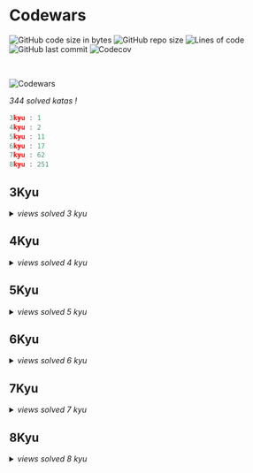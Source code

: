 # Codewars

![GitHub code size in bytes](https://img.shields.io/github/languages/code-size/Sigmanificient/Codewars)
![GitHub repo size](https://img.shields.io/github/repo-size/Sigmanificient/Codewars)
![Lines of code](https://img.shields.io/tokei/lines/github/Sigmanificient/Codewars)
![GitHub last commit](https://img.shields.io/github/last-commit/Sigmanificient/Codewars)
![Codecov](https://codecov.io/gh/Sigmanificient/Codewars/branch/master/graph/badge.svg?token=0MNNDL5VSF)

<br>

![Codewars](https://www.codewars.com/users/Sigmanificient/badges/large)

*344 solved katas !*

```c
3kyu : 1
4kyu : 2
5kyu : 11
6kyu : 17
7kyu : 62
8kyu : 251
```

<h2>3Kyu</h2>
<details>
	<summary>
		<i>views solved 3 kyu</i>
	</summary>

`Spiralize`:
<img src="img/py.png" height="20px">
</details>

<h2>4Kyu</h2>
<details>
	<summary>
		<i>views solved 4 kyu</i>
	</summary>

`Permutations`:
<img src="img/py.png" height="20px">

`Strip comments`:
<img src="img/py.png" height="20px">
</details>

<h2>5Kyu</h2>
<details>
	<summary>
		<i>views solved 5 kyu</i>
	</summary>

`Convert a hex string to rgb`:
<img src="img/js.png" height="20px">

`Hex dump`:
<img src="img/py.png" height="20px">

`Ips between`:
<img src="img/py.png" height="20px">

`Isbn 10 validation`:
<img src="img/py.png" height="20px">

`Moving zeros to the end`:
<img src="img/py.png" height="20px">

`Perimeter`:
<img src="img/py.png" height="20px">

`Primes in numbers`:
<img src="img/py.png" height="20px">

`Regex password validation`:
<img src="img/py.png" height="20px">

`Scramble`:
<img src="img/py.png" height="20px">

`Whats a perfect power anyway`:
<img src="img/py.png" height="20px">

`Where my anagrams at`:
<img src="img/py.png" height="20px">
</details>

<h2>6Kyu</h2>
<details>
	<summary>
		<i>views solved 6 kyu</i>
	</summary>

`Alternating strings`:
<img src="img/py.png" height="20px">

`Are they the same`:
<img src="img/py.png" height="20px">

`Backwards read primes`:
<img src="img/py.png" height="20px">

`Build tower`:
<img src="img/py.png" height="20px">

`Count the divisible numbers`:
<img src="img/py.png" height="20px">

`Counting duplicates`:
<img src="img/py.png" height="20px">

`Decode the morse code`:
<img src="img/py.png" height="20px">

`Find the odd int`:
<img src="img/py.png" height="20px">

`Highest scoring word`:
<img src="img/py.png" height="20px">

`Ip validation`:
<img src="img/py.png" height="20px">

`Iq test`:
<img src="img/py.png" height="20px">

`Playing with digits`:
<img src="img/py.png" height="20px">

`Playing with passphrases`:
<img src="img/py.png" height="20px">

`Replace with alphabet position`:
<img src="img/py.png" height="20px">

`Simple fun 305 typist`:
<img src="img/py.png" height="20px">

`Tribonacci sequence`:
<img src="img/py.png" height="20px">

`Unique in order`:
<img src="img/py.png" height="20px">
</details>

<h2>7Kyu</h2>
<details>
	<summary>
		<i>views solved 7 kyu</i>
	</summary>

`A rule of divisibility by 7`:
<img src="img/py.png" height="20px">

`All star code challenge 20`:
<img src="img/py.png" height="20px">

`Beginner series 3 sum of numbers`:
<img src="img/py.png" height="20px">

`Checks for prime numbers`:
<img src="img/py.png" height="20px">

`Credit card mask`:
<img src="img/py.png" height="20px"> <img src="img/js.png" height="20px">

`Decimal reverser`:
<img src="img/py.png" height="20px">

`Descending order`:
<img src="img/py.png" height="20px">

`Disemvowel trolls`:
<img src="img/py.png" height="20px">

`Elevator distance`:
<img src="img/py.png" height="20px">

`Evaporator`:
<img src="img/py.png" height="20px">

`Even and odd`:
<img src="img/py.png" height="20px">

`Even numbers in an array`:
<img src="img/py.png" height="20px">

`Factorial`:
<img src="img/py.png" height="20px">

`Factorial 2`:
<img src="img/py.png" height="20px">

`Find the next perfect square`:
<img src="img/py.png" height="20px">

`Fizz buzz`:
<img src="img/py.png" height="20px">

`Get the middle character`:
<img src="img/py.png" height="20px">

`Growth of a population`:
<img src="img/py.png" height="20px">

`Having sum`:
<img src="img/py.png" height="20px">

`Heron formula`:
<img src="img/py.png" height="20px">

`Highest and lowest`:
<img src="img/py.png" height="20px">

`Im everywhere`:
<img src="img/py.png" height="20px">

`Is even bitwise series`:
<img src="img/py.png" height="20px">

`Jaden casing strings`:
<img src="img/py.png" height="20px">

`Last survivor`:
<img src="img/py.png" height="20px">

`List filtering`:
<img src="img/py.png" height="20px">

`Loop array`:
<img src="img/js.png" height="20px">

`Map function issue`:
<img src="img/py.png" height="20px">

`Middle me`:
<img src="img/py.png" height="20px">

`Multples`:
<img src="img/py.png" height="20px">

`Mumbling`:
<img src="img/py.png" height="20px">

`Not oddities here`:
<img src="img/py.png" height="20px">

`Previous multiple of three`:
<img src="img/py.png" height="20px">

`Printer errors`:
<img src="img/py.png" height="20px">

`Rearrange number to get it maximum`:
<img src="img/py.png" height="20px">

`Remove duplicate words`:
<img src="img/py.png" height="20px">

`Reverse words`:
<img src="img/py.png" height="20px">

`Shorter word`:
<img src="img/py.png" height="20px">

`Smallest product`:
<img src="img/py.png" height="20px">

`Snake case keys`:
<img src="img/py.png" height="20px">

`Some but not all`:
<img src="img/py.png" height="20px">

`Sorted numbers`:
<img src="img/py.png" height="20px">

`Split in parts`:
<img src="img/py.png" height="20px">

`Square every digit`:
<img src="img/py.png" height="20px">

`String swap vowel case`:
<img src="img/py.png" height="20px">

`Sum of cubes`:
<img src="img/py.png" height="20px">

`Sum of digits`:
<img src="img/py.png" height="20px">

`Sum of the first nth term of series`:
<img src="img/py.png" height="20px">

`Sum or difference`:
<img src="img/py.png" height="20px">

`Switcheroo`:
<img src="img/py.png" height="20px">

`Thinkful string drills poem formatter`:
<img src="img/py.png" height="20px">

`Thinkful string drills repeater`:
<img src="img/py.png" height="20px">

`Two to one`:
<img src="img/py.png" height="20px">

`Vaporcode`:
<img src="img/py.png" height="20px">

`Vowel changer`:
<img src="img/py.png" height="20px">

`Vowel count`:
<img src="img/py.png" height="20px">

`What a classy song`:
<img src="img/py.png" height="20px">

`Which string is worth more`:
<img src="img/py.png" height="20px">

`Words to sentence`:
<img src="img/py.png" height="20px">

`Youre a square`:
<img src="img/py.png" height="20px">

`Zeros and ones`:
<img src="img/py.png" height="20px">
</details>

<h2>8Kyu</h2>
<details>
	<summary>
		<i>views solved 8 kyu</i>
	</summary>

`Enumerable magic #1 true for all`:
<img src="img/py.png" height="20px">

`Grasshoppper function syntax debugging`:
<img src="img/py.png" height="20px">

`A needle in the haystack`:
<img src="img/py.png" height="20px">

`Abbreviate a two word name`:
<img src="img/py.png" height="20px">

`Add length`:
<img src="img/py.png" height="20px">

`Add numbers`:
<img src="img/py.png" height="20px">

`Adults ony sql for beginnners #1`:
<img src="img/sql.png" height="20px">

`Alan partride ii apple turnover`:
<img src="img/py.png" height="20px">

`All star code challenge #18`:
<img src="img/py.png" height="20px">

`Alternate case`:
<img src="img/py.png" height="20px">

`Are arrow functions odd`:
<img src="img/py.png" height="20px">

`Are you playing banjo`:
<img src="img/py.png" height="20px">

`Area of perimeter`:
<img src="img/py.png" height="20px">

`Array plus array`:
<img src="img/py.png" height="20px">

`Aspect ratio cropping part 1`:
<img src="img/js.png" height="20px">

`Basic mathematical operations`:
<img src="img/py.png" height="20px">

`Basic traning add item to a array`:
<img src="img/py.png" height="20px">

`Basic variable asignment`:
<img src="img/py.png" height="20px">

`Beginner lost without a map`:
<img src="img/py.png" height="20px">

`Beginner reduce but grow`:
<img src="img/py.png" height="20px">

`Beginner serie #1 school paperwork`:
<img src="img/py.png" height="20px">

`Beginner series #2 clock`:
<img src="img/py.png" height="20px">

`Beginner series #4 cockroack`:
<img src="img/py.png" height="20px">

`Bin to decimal`:
<img src="img/py.png" height="20px">

`Calculate average`:
<img src="img/py.png" height="20px">

`Calculate bmi`:
<img src="img/py.png" height="20px">

`Can we divide it`:
<img src="img/py.png" height="20px">

`Capacity and mutability`:
<img src="img/py.png" height="20px">

`Century from year`:
<img src="img/py.png" height="20px">

`Charater frequency`:
<img src="img/py.png" height="20px">

`Check the exam`:
<img src="img/py.png" height="20px">

`Chuck norris vii true or false`:
<img src="img/py.png" height="20px">

`Classic hello world`:
<img src="img/py.png" height="20px">

`Collatz conjecture`:
<img src="img/py.png" height="20px">

`Color ghost`:
<img src="img/py.png" height="20px">

`Concurency convercy i`:
<img src="img/py.png" height="20px">

`Convert a string to an array`:
<img src="img/py.png" height="20px">

`Convert a string to number`:
<img src="img/py.png" height="20px">

`Convert boolean to a string`:
<img src="img/py.png" height="20px">

`Convert boolean values to string yes and no`:
<img src="img/py.png" height="20px">

`Convert number to a string`:
<img src="img/py.png" height="20px">

`Convert number to reversed array of digits`:
<img src="img/py.png" height="20px">

`Convert to binary`:
<img src="img/py.png" height="20px">

`Correct the mistake of the character recognition software`:
<img src="img/py.png" height="20px">

`Count by x`:
<img src="img/py.png" height="20px">

`Count odd numbers below n`:
<img src="img/py.png" height="20px">

`Count of monkeys`:
<img src="img/py.png" height="20px">

`Count of positive sum of negative`:
<img src="img/py.png" height="20px">

`Count the number of cubes with paint on`:
<img src="img/py.png" height="20px">

`Couting sheep`:
<img src="img/py.png" height="20px">

`Csv representation of array`:
<img src="img/py.png" height="20px">

`Did she said hallo`:
<img src="img/py.png" height="20px">

`Difference of volume of cuboids`:
<img src="img/py.png" height="20px">

`Dna to rna conversion`:
<img src="img/py.png" height="20px">

`Do i get a bonus`:
<img src="img/py.png" height="20px">

`Do you speak english`:
<img src="img/py.png" height="20px">

`Dollar and cents`:
<img src="img/py.png" height="20px">

`Double char`:
<img src="img/py.png" height="20px">

`Draw stairs`:
<img src="img/py.png" height="20px">

`Drink about`:
<img src="img/py.png" height="20px">

`Ensure quesion`:
<img src="img/py.png" height="20px">

`Enumerable magic #1 true for all`:
<img src="img/js.png" height="20px">

`Enumerable magic #20 cascading subsets`:
<img src="img/py.png" height="20px">

`Enumerable magic #25 take the first n elements`:
<img src="img/py.png" height="20px">

`Enumerable magic #3 does my list include this`:
<img src="img/py.png" height="20px">

`Even or odd`:
<img src="img/py.png" height="20px">

`Exclamation mark serie #1 remove a exclamation mark from the end of string`:
<img src="img/py.png" height="20px">

`Exclamation marks series #11 replace all vowel to exclamation mark in the sentence`:
<img src="img/py.png" height="20px">

`Exclamation marks series #2 remove all exclamation marks from the end of sentence`:
<img src="img/py.png" height="20px">

`Exclamation marks series #4 remove all exclamation marks from sentence but ensure a exclamation mark at the end of string`:
<img src="img/py.png" height="20px">

`Exclamation marks series #6 remove n exclamation marks in the sentence from left to right`:
<img src="img/py.png" height="20px">

`Exclusive or xor logical operator`:
<img src="img/py.png" height="20px">

`Expressions matter`:
<img src="img/py.png" height="20px">

`Fake binary`:
<img src="img/py.png" height="20px">

`Filling an array`:
<img src="img/py.png" height="20px">

`Filter out the geese`:
<img src="img/py.png" height="20px">

`Filtering even numbers`:
<img src="img/py.png" height="20px">

`Find maximum and minimum valus of a list`:
<img src="img/py.png" height="20px">

`Find multiples of a number`:
<img src="img/py.png" height="20px">

`Find nearest square number`:
<img src="img/py.png" height="20px">

`Find numbers which are divisible by given number`:
<img src="img/py.png" height="20px">

`Find the difference in age between oldest and youngest  family members`:
<img src="img/py.png" height="20px">

`Find the first non-consecutive number`:
<img src="img/py.png" height="20px">

`Find the position`:
<img src="img/py.png" height="20px">

`Find the smallest integer in the array`:
<img src="img/py.png" height="20px">

`Five without numbers`:
<img src="img/py.png" height="20px">

`Fix the loop`:
<img src="img/py.png" height="20px">

`Fixme replace all dots`:
<img src="img/py.png" height="20px">

`For ufc fans total beginners conor mcgregor vs george saint pierre`:
<img src="img/py.png" height="20px">

`Formatting decimal places #0`:
<img src="img/py.png" height="20px">

`Function 1 hello world`:
<img src="img/py.png" height="20px">

`Function 2 squaring an argument`:
<img src="img/py.png" height="20px">

`Function 3 multiplying two numbers`:
<img src="img/py.png" height="20px">

`Fundamentails return`:
<img src="img/py.png" height="20px">

`Generate range of integers`:
<img src="img/py.png" height="20px">

`Geometry basics distance between points in 2d`:
<img src="img/py.png" height="20px">

`Get ascii value of character`:
<img src="img/py.png" height="20px">

`Get character from ascii value`:
<img src="img/py.png" height="20px">

`Get nth even number`:
<img src="img/py.png" height="20px">

`Get planet by id`:
<img src="img/py.png" height="20px">

`Get the mean of an array`:
<img src="img/py.png" height="20px">

`Grader`:
<img src="img/py.png" height="20px">

`Grasshopper array mean`:
<img src="img/py.png" height="20px">

`Grasshopper basic function fixer`:
<img src="img/py.png" height="20px">

`Grasshopper check for factor`:
<img src="img/py.png" height="20px">

`Grasshopper combine strings`:
<img src="img/py.png" height="20px">

`Grasshopper create the rooms`:
<img src="img/py.png" height="20px">

`Grasshopper debug`:
<img src="img/py.png" height="20px">

`Grasshopper debug say hello`:
<img src="img/py.png" height="20px">

`Grasshopper if else syntax debug`:
<img src="img/py.png" height="20px">

`Grasshopper messi goals`:
<img src="img/py.png" height="20px">

`Grasshopper personalized message`:
<img src="img/py.png" height="20px">

`Grasshopper summation`:
<img src="img/py.png" height="20px">

`Grasshopper terminal combat function`:
<img src="img/py.png" height="20px">

`Grasshopper terminal game move function`:
<img src="img/py.png" height="20px">

`Grasshopper variable assignment debug`:
<img src="img/py.png" height="20px">

`Grasshoppper messi goals function`:
<img src="img/py.png" height="20px">

`Gravity flip`:
<img src="img/py.png" height="20px">

`Greek sort`:
<img src="img/py.png" height="20px">

`Greet`:
<img src="img/py.png" height="20px">

`Hello name or world`:
<img src="img/py.png" height="20px">

`Hex to decimal`:
<img src="img/py.png" height="20px">

`How do i compare numbers`:
<img src="img/py.png" height="20px">

`How good are you really`:
<img src="img/py.png" height="20px">

`How many lightsaber do you own`:
<img src="img/py.png" height="20px">

`How much water do i need`:
<img src="img/py.png" height="20px">

`How old will i be in 2099`:
<img src="img/py.png" height="20px">

`I love you a little a lot passionately not at all`:
<img src="img/py.png" height="20px">

`If you canrt sleep just count sheep`:
<img src="img/py.png" height="20px">

`Incorrect division method`:
<img src="img/py.png" height="20px">

`Invert values`:
<img src="img/py.png" height="20px">

`Is divisible by x and y`:
<img src="img/py.png" height="20px">

`Is he gonna survive`:
<img src="img/py.png" height="20px">

`Is it a number`:
<img src="img/py.png" height="20px">

`Is it a palindrome`:
<img src="img/py.png" height="20px">

`Is it event`:
<img src="img/py.png" height="20px">

`Is the string upper`:
<img src="img/py.png" height="20px">

`Is there a vowel there`:
<img src="img/py.png" height="20px">

`Is this my tail`:
<img src="img/py.png" height="20px">

`Is your period late`:
<img src="img/py.png" height="20px">

`Johny secret message`:
<img src="img/py.png" height="20px">

`Kata example twist`:
<img src="img/py.png" height="20px">

`Keep hydrated`:
<img src="img/py.png" height="20px">

`Keep up the hoop`:
<img src="img/py.png" height="20px">

`L1 bartender drinks`:
<img src="img/py.png" height="20px">

`L1 set alarm`:
<img src="img/py.png" height="20px">

`Lario and muigi pipe problem`:
<img src="img/py.png" height="20px">

`Loenardo dicaprio and oscars`:
<img src="img/py.png" height="20px">

`Logical calculator`:
<img src="img/py.png" height="20px">

`Make uppercase`:
<img src="img/py.png" height="20px">

`Man in the west`:
<img src="img/py.png" height="20px">

`Merg two sorted arrays into one`:
<img src="img/py.png" height="20px">

`Merging sorted integer arrays`:
<img src="img/py.png" height="20px">

`Multiple of index`:
<img src="img/py.png" height="20px">

`Multiplication table for number`:
<img src="img/py.png" height="20px">

`Multiply`:
<img src="img/py.png" height="20px"> <img src="img/sql.png" height="20px">

`My head is at the wrong end`:
<img src="img/py.png" height="20px">

`N-th power`:
<img src="img/py.png" height="20px">

`Name shuffler`:
<img src="img/py.png" height="20px">

`Name your python`:
<img src="img/py.png" height="20px">

`Nba full 48 minutes average`:
<img src="img/py.png" height="20px">

`No loop 2 you only need on`:
<img src="img/py.png" height="20px">

`No zero for heros`:
<img src="img/py.png" height="20px">

`Noob code 01 supersize me or rather this integer`:
<img src="img/py.png" height="20px">

`Number to string`:
<img src="img/py.png" height="20px">

`Opposite number`:
<img src="img/py.png" height="20px">

`Opposites attracks`:
<img src="img/py.png" height="20px">

`Palindrome strings`:
<img src="img/py.png" height="20px">

`Parse float`:
<img src="img/py.png" height="20px">

`Parse nice int from char problem`:
<img src="img/py.png" height="20px">

`Pick a set of first elements`:
<img src="img/py.png" height="20px">

`Plural`:
<img src="img/py.png" height="20px">

`Polish alphabet`:
<img src="img/py.png" height="20px">

`Powers of 2`:
<img src="img/py.png" height="20px">

`Pre fizzbuzz workout #1`:
<img src="img/py.png" height="20px">

`Price of mangoes`:
<img src="img/py.png" height="20px">

`Printing array elements with command delimiters`:
<img src="img/py.png" height="20px">

`Quarter of the year`:
<img src="img/py.png" height="20px">

`Regex count lowercase letters`:
<img src="img/py.png" height="20px">

`Regulaer ball super ball`:
<img src="img/py.png" height="20px">

`Remore first and last charater`:
<img src="img/py.png" height="20px">

`Remove duplicates from list`:
<img src="img/py.png" height="20px">

`Remove exclamation marks`:
<img src="img/py.png" height="20px">

`Remove first and last character part two`:
<img src="img/py.png" height="20px">

`Remove string spaces`:
<img src="img/py.png" height="20px">

`Remove the time`:
<img src="img/py.png" height="20px">

`Removing elements`:
<img src="img/py.png" height="20px">

`Repeat it`:
<img src="img/py.png" height="20px">

`Return negative`:
<img src="img/py.png" height="20px"> <img src="img/js.png" height="20px"> <img src="img/php.png" height="20px">

`Return the day`:
<img src="img/py.png" height="20px">

`Return to sanity`:
<img src="img/py.png" height="20px">

`Return two highest values in list`:
<img src="img/py.png" height="20px">

`Returning strings`:
<img src="img/sql.png" height="20px">

`Reverse list order`:
<img src="img/py.png" height="20px">

`Reversed sequence`:
<img src="img/py.png" height="20px">

`Reversed strings`:
<img src="img/py.png" height="20px">

`Reversed words`:
<img src="img/py.png" height="20px">

`Reversing words in a string`:
<img src="img/py.png" height="20px">

`Sentence smash`:
<img src="img/py.png" height="20px">

`Short long short`:
<img src="img/py.png" height="20px">

`Simple calculator`:
<img src="img/py.png" height="20px">

`Simple multplication`:
<img src="img/py.png" height="20px">

`Sleigh authentication`:
<img src="img/py.png" height="20px">

`Smallest unused id`:
<img src="img/py.png" height="20px">

`Sort and star`:
<img src="img/py.png" height="20px">

`Speed code #2 array madness`:
<img src="img/py.png" height="20px">

`Square n sum`:
<img src="img/py.png" height="20px">

`Squash the bugs`:
<img src="img/py.png" height="20px">

`String cleaning`:
<img src="img/py.png" height="20px">

`String repeat`:
<img src="img/py.png" height="20px">

`Stringy strings`:
<img src="img/py.png" height="20px">

`Sum array`:
<img src="img/py.png" height="20px">

`Sum mixed array`:
<img src="img/py.png" height="20px">

`Sum of positive`:
<img src="img/py.png" height="20px">

`Sum the strings`:
<img src="img/py.png" height="20px">

`Sum without highest and lowest number`:
<img src="img/py.png" height="20px">

`Super duper easy`:
<img src="img/py.png" height="20px">

`Swap values`:
<img src="img/py.png" height="20px">

`Switch it up`:
<img src="img/py.png" height="20px">

`Template feature`:
<img src="img/py.png" height="20px">

`The if function`:
<img src="img/py.png" height="20px">

`The wide mouthed frog`:
<img src="img/py.png" height="20px">

`They say that only the name is long enough to attract attention they also said that only a simple kata will have someone to solve it this is a sadly story #1 are they opposite`:
<img src="img/py.png" height="20px">

`Thinkful dictionary drills order filler`:
<img src="img/py.png" height="20px">

`Thinkful logic drills traffic light`:
<img src="img/py.png" height="20px">

`Third angle of a triangle`:
<img src="img/py.png" height="20px">

`To square or not to square`:
<img src="img/py.png" height="20px">

`Total amount of points`:
<img src="img/py.png" height="20px">

`Transportation on vacation`:
<img src="img/py.png" height="20px">

`Triple double`:
<img src="img/py.png" height="20px">

`Twice as old`:
<img src="img/py.png" height="20px">

`Uefa euro 2016`:
<img src="img/py.png" height="20px">

`Unfinished loop bug fixing #1`:
<img src="img/py.png" height="20px">

`Usd cny`:
<img src="img/js.png" height="20px">

`Validate code with simple regex`:
<img src="img/py.png" height="20px">

`Volume of a cuboid`:
<img src="img/py.png" height="20px">

`Vowel remover`:
<img src="img/py.png" height="20px">

`Watermelon`:
<img src="img/py.png" height="20px">

`Welcome`:
<img src="img/py.png" height="20px">

`Welcome to the city`:
<img src="img/py.png" height="20px">

`Well of ideas easy version`:
<img src="img/py.png" height="20px">

`What in between`:
<img src="img/py.png" height="20px">

`What the real floor`:
<img src="img/py.png" height="20px">

`Who is going to pay for the wall`:
<img src="img/py.png" height="20px">

`Will there be enough space`:
<img src="img/py.png" height="20px">

`Will you make it`:
<img src="img/py.png" height="20px">

`You cant code under pressure 1`:
<img src="img/py.png" height="20px">

`You only need one beginner`:
<img src="img/py.png" height="20px">
</details>
